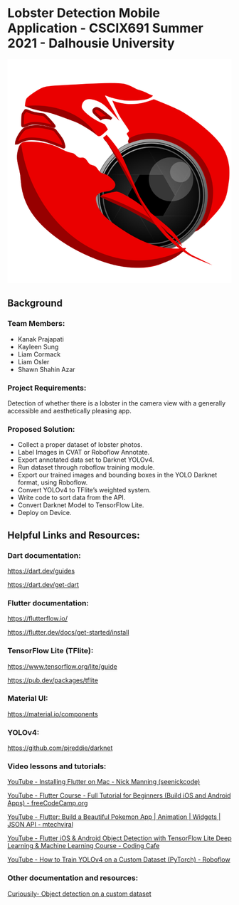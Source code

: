 # Lobster Detection Mobile Application - CSCIX691 Summer 2021 - Dalhousie University 

![Team Logo](assets/icons/main.svg)

## Background

### Team Members:
- Kanak Prajapati
- Kayleen Sung
- Liam Cormack
- Liam Osler
- Shawn Shahin Azar


### Project Requirements:
Detection of whether there is a lobster in the camera view with a generally accessible and aesthetically pleasing app.

### Proposed Solution:
- Collect a proper dataset of lobster photos.
- Label Images in CVAT or Roboflow Annotate.
- Export annotated data set to Darknet YOLOv4.
- Run dataset through roboflow training module.
- Export our trained images and bounding boxes in the YOLO Darknet format, using Roboflow.
- Convert YOLOv4 to TFlite’s weighted system.
- Write code to sort data from the API.
- Convert Darknet Model to TensorFlow Lite.
- Deploy on Device.


## Helpful Links and Resources:

### Dart documentation:
https://dart.dev/guides

https://dart.dev/get-dart


### Flutter documentation:
https://flutterflow.io/

https://flutter.dev/docs/get-started/install


### TensorFlow Lite (TFlite):
https://www.tensorflow.org/lite/guide

https://pub.dev/packages/tflite


### Material UI:
https://material.io/components


### YOLOv4:
https://github.com/pjreddie/darknet



### Video lessons and tutorials:
[YouTube - Installing Flutter on Mac - Nick Manning (seenickcode)](https://www.youtube.com/watch?v=THsihXK1-14)

[YouTube - Flutter Course - Full Tutorial for Beginners (Build iOS and Android Apps) - freeCodeCamp.org](https://www.youtube.com/watch?v=pTJJsmejUOQ)

[YouTube - Flutter: Build a Beautiful Pokemon App | Animation | Widgets | JSON API - mtechviral](https://www.youtube.com/watch?v=yeXJqZCiwTQ&t=480s)

[YouTube - Flutter iOS & Android Object Detection with TensorFlow Lite Deep Learning & Machine Learning Course - Coding Cafe](https://youtube.com/playlist?list=PLxefhmF0pcPmynNry6IksRAx0vNRns7Q1)

[YouTube - How to Train YOLOv4 on a Custom Dataset (PyTorch) - Roboflow](https://www.youtube.com/watch?v=9hVgyeI4g4o)


### Other documentation and resources:
[Curiousily- Object detection on a custom dataset](https://curiousily.com/posts/object-detection-on-custom-dataset-with-yolo-v5-using-pytorch-and-python/)
